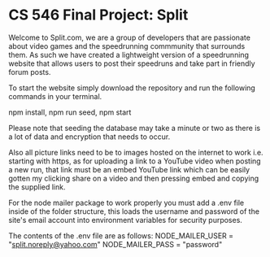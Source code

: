# CS 546 Final Project: Split

Welcome to Split.com, we are a group of developers that are passionate about video games and the speedrunning commmunity that surrounds them. As such we have created a lightweight version of a speedrunning website that allows users to post their speedruns and take part in friendly forum posts. 

To start the website simply download the repository and run the following commands in your terminal.

npm install,
npm run seed,
npm start

Please note that seeding the database may take a minute or two as there is a lot of data and encryption that needs to occur.

Also all picture links need to be to images hosted on the internet to work i.e. starting with https, as for uploading a link to a YouTube video when posting a new run, that link must be an embed YouTube link which can be easily gotten my clicking share on a video and then pressing embed and copying the supplied link.

For the node mailer package to work properly you must add a .env file inside of the folder structure, this loads the username and password of the site's email account into environment variables for security purposes.

The contents of the .env file are as follows:
NODE_MAILER_USER = "split.noreply@yahoo.com"
NODE_MAILER_PASS = "password"
